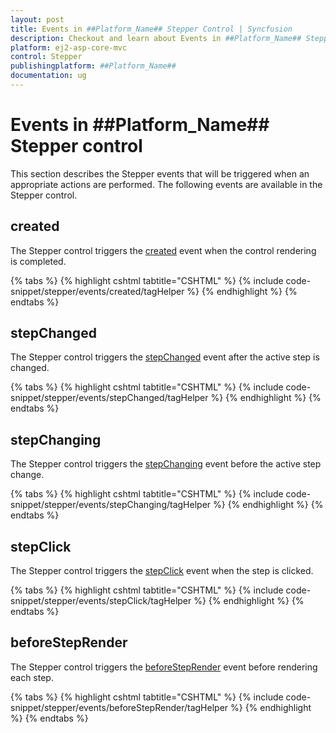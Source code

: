 ```yaml
---
layout: post
title: Events in ##Platform_Name## Stepper Control | Syncfusion
description: Checkout and learn about Events in ##Platform_Name## Stepper control of Syncfusion Essential JS 2 and more.
platform: ej2-asp-core-mvc
control: Stepper
publishingplatform: ##Platform_Name##
documentation: ug
---
```


# Events in ##Platform_Name## Stepper control

This section describes the Stepper events that will be triggered when an appropriate actions are performed. The following events are available in the Stepper control.

## created

The Stepper control triggers the [created](https://help.syncfusion.com/cr/aspnetcore-js2/Syncfusion.EJ2.Navigations.Stepper.html#Syncfusion_EJ2_Navigations_Stepper_Created) event when the control rendering is completed.

{% tabs %}
{% highlight cshtml tabtitle="CSHTML" %}
{% include code-snippet/stepper/events/created/tagHelper %}
{% endhighlight %}
{% endtabs %}

## stepChanged

The Stepper control triggers the [stepChanged](https://help.syncfusion.com/cr/aspnetcore-js2/Syncfusion.EJ2.Navigations.Stepper.html#Syncfusion_EJ2_Navigations_Stepper_StepChanged) event after the active step is changed.

{% tabs %}
{% highlight cshtml tabtitle="CSHTML" %}
{% include code-snippet/stepper/events/stepChanged/tagHelper %}
{% endhighlight %}
{% endtabs %}

## stepChanging

The Stepper control triggers the [stepChanging](https://help.syncfusion.com/cr/aspnetcore-js2/Syncfusion.EJ2.Navigations.Stepper.html#Syncfusion_EJ2_Navigations_Stepper_StepChanging) event before the active step change.

{% tabs %}
{% highlight cshtml tabtitle="CSHTML" %}
{% include code-snippet/stepper/events/stepChanging/tagHelper %}
{% endhighlight %}
{% endtabs %}

## stepClick

The Stepper control triggers the [stepClick](https://help.syncfusion.com/cr/aspnetcore-js2/Syncfusion.EJ2.Navigations.Stepper.html#Syncfusion_EJ2_Navigations_Stepper_StepClick) event when the step is clicked.

{% tabs %}
{% highlight cshtml tabtitle="CSHTML" %}
{% include code-snippet/stepper/events/stepClick/tagHelper %}
{% endhighlight %}
{% endtabs %}

## beforeStepRender

The Stepper control triggers the [beforeStepRender](https://help.syncfusion.com/cr/aspnetcore-js2/Syncfusion.EJ2.Navigations.Stepper.html#Syncfusion_EJ2_Navigations_Stepper_BeforeStepRender) event before rendering each step.

{% tabs %}
{% highlight cshtml tabtitle="CSHTML" %}
{% include code-snippet/stepper/events/beforeStepRender/tagHelper %}
{% endhighlight %}
{% endtabs %}
